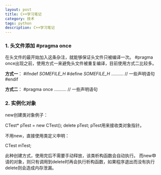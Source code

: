 ```yaml
---
layout: post
title: C++学习笔记
category: 技术
tags: python
description: C++学习笔记
---
```


### 1. 头文件添加 #pragma once

在头文件的最开始加入这条杂注，就能够保证头文件只被编译一次。
#pragma once出现之前，使用方式一来避免头文件被重复编译，目前使用方式二比较多。

**方式一**：
#ifndef _SOMEFILE_H_
#define _SOMEFILE_H_
.......... // 一些声明语句
#endif

**方式二**：
#pragma once
.......... // 一些声明语句

### 2. 实例化对象

new创建类对象例子：

CTest* pTest = new CTest();
delete pTest;
pTest用来接收类对象指针。

不用new，直接使用类定义申明：

CTest mTest;

此种创建方式，使用完后不需要手动释放，该类析构函数会自动执行。
而new申请的对象，则只有调用到delete时再会执行析构函数，如果程序退出而没有执行delete则会造成内存泄漏。